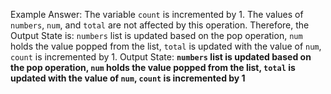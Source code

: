 Example Answer:
The variable `count` is incremented by 1. The values of `numbers`, `num`, and `total` are not affected by this operation. Therefore, the Output State is: `numbers` list is updated based on the pop operation, `num` holds the value popped from the list, `total` is updated with the value of `num`, `count` is incremented by 1.
Output State: **`numbers` list is updated based on the pop operation, `num` holds the value popped from the list, `total` is updated with the value of `num`, `count` is incremented by 1**